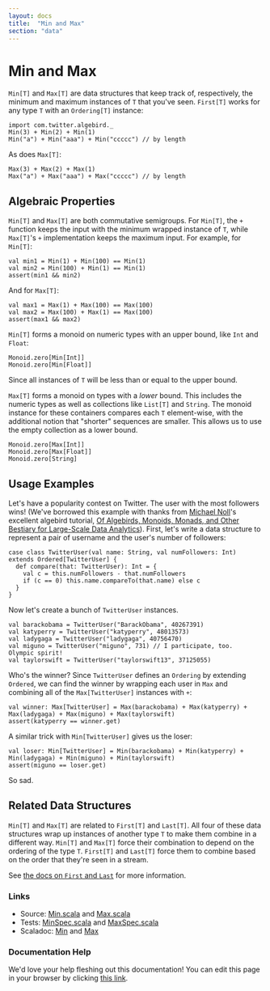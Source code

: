 ```yaml
---
layout: docs
title:  "Min and Max"
section: "data"
---
```


# Min and Max

`Min[T]` and `Max[T]` are data structures that keep track of, respectively, the minimum and maximum instances of `T` that you've seen. `First[T]` works for any type `T` with an `Ordering[T]` instance:

```tut:book
import com.twitter.algebird._
Min(3) + Min(2) + Min(1)
Min("a") + Min("aaa") + Min("ccccc") // by length
```

As does `Max[T]`:

```tut:book
Max(3) + Max(2) + Max(1)
Max("a") + Max("aaa") + Max("ccccc") // by length
```

## Algebraic Properties

`Min[T]` and `Max[T]` are both commutative semigroups. For `Min[T]`, the `+` function keeps the input with the minimum wrapped instance of `T`, while `Max[T]`'s `+` implementation keeps the maximum input. For example, for `Min[T]`:

```tut:book
val min1 = Min(1) + Min(100) == Min(1)
val min2 = Min(100) + Min(1) == Min(1)
assert(min1 && min2)
```

And for `Max[T]`:

```tut:book
val max1 = Max(1) + Max(100) == Max(100)
val max2 = Max(100) + Max(1) == Max(100)
assert(max1 && max2)
```

`Min[T]` forms a monoid on numeric types with an upper bound, like `Int` and `Float`:

```tut:book
Monoid.zero[Min[Int]]
Monoid.zero[Min[Float]]
```

Since all instances of `T` will be less than or equal to the upper bound.

`Max[T]` forms a monoid on types with a *lower* bound. This includes the numeric types as well as collections like `List[T]` and `String`. The monoid instance for these containers compares each `T` element-wise, with the additional notion that "shorter" sequences are smaller. This allows us to use the empty collection as a lower bound.

```tut:book
Monoid.zero[Max[Int]]
Monoid.zero[Max[Float]]
Monoid.zero[String]
```

## Usage Examples

Let's have a popularity contest on Twitter. The user with the most followers wins! (We've borrowed this example with thanks from [Michael Noll](https://twitter.com/miguno)'s excellent algebird tutorial, [Of Algebirds, Monoids, Monads, and Other Bestiary for Large-Scale Data Analytics](http://www.michael-noll.com/blog/2013/12/02/twitter-algebird-monoid-monad-for-large-scala-data-analytics)). First, let's write a data structure to represent a pair of username and the user's number of followers:

```tut:book
case class TwitterUser(val name: String, val numFollowers: Int) extends Ordered[TwitterUser] {
  def compare(that: TwitterUser): Int = {
    val c = this.numFollowers - that.numFollowers
    if (c == 0) this.name.compareTo(that.name) else c
  }
}
```

Now let's create a bunch of `TwitterUser` instances.

```tut:book
val barackobama = TwitterUser("BarackObama", 40267391)
val katyperry = TwitterUser("katyperry", 48013573)
val ladygaga = TwitterUser("ladygaga", 40756470)
val miguno = TwitterUser("miguno", 731) // I participate, too.  Olympic spirit!
val taylorswift = TwitterUser("taylorswift13", 37125055)
```

Who's the winner? Since `TwitterUser` defines an `Ordering` by extending `Ordered`, we can find the winner by wrapping each user in `Max` and combining all of the `Max[TwitterUser]` instances with `+`:


```tut:book
val winner: Max[TwitterUser] = Max(barackobama) + Max(katyperry) + Max(ladygaga) + Max(miguno) + Max(taylorswift)
assert(katyperry == winner.get)
```

A similar trick with `Min[TwitterUser]` gives us the loser:

```tut:book
val loser: Min[TwitterUser] = Min(barackobama) + Min(katyperry) + Min(ladygaga) + Min(miguno) + Min(taylorswift)
assert(miguno == loser.get)
```

So sad.

## Related Data Structures

`Min[T]` and `Max[T]` are related to `First[T]` and `Last[T]`. All four of these data structures wrap up instances of another type `T` to make them combine in a different way. `Min[T]` and `Max[T]` force their combination to depend on the ordering of the type `T`. `First[T]` and `Last[T]` force them to combine based on the order that they're seen in a stream.

See [the docs on `First` and `Last`](first_and_last.html) for more information.

### Links

- Source: [Min.scala](https://github.com/twitter/algebird/blob/develop/algebird-core/src/main/scala/com/twitter/algebird/Min.scala) and [Max.scala](https://github.com/twitter/algebird/blob/develop/algebird-core/src/main/scala/com/twitter/algebird/Max.scala)
- Tests: [MinSpec.scala](https://github.com/twitter/algebird/blob/develop/algebird-test/src/test/scala/com/twitter/algebird/MinSpec.scala) and [MaxSpec.scala](https://github.com/twitter/algebird/blob/develop/algebird-test/src/test/scala/com/twitter/algebird/MaxSpec.scala)
- Scaladoc: [Min]({{site.baseurl}}/api#com.twitter.algebird.Min) and [Max]({{site.baseurl}}/api#com.twitter.algebird.Max)

### Documentation Help

We'd love your help fleshing out this documentation! You can edit this page in your browser by clicking [this link](https://github.com/twitter/algebird/edit/develop/docs/src/main/tut/datatypes/min_and_max.md).
